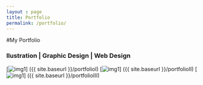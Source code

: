 ```yaml
---
layout : page
title: Portfolio
permalink: /portfolio/
---
```


#My Portfolio


###  Ilustration |  Graphic Design  |  Web Design


[![img1](https://farm8.staticflickr.com/7408/16252338358_a6a758e0a9_m.jpg)] ({{ site.baseurl }}/portfolioI)
[![img1](https://farm8.staticflickr.com/7366/16252705060_40d7062ae7_m.jpg)] ({{ site.baseurl }}/portfolioII)
[![img1](https://farm9.staticflickr.com/8563/15820142073_dd0b3bb9b9.jpg)] ({{ site.baseurl }}/portfolioIII)
